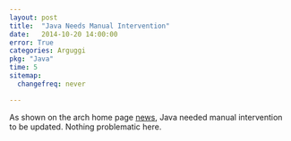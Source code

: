 ```yaml
---
layout: post
title:  "Java Needs Manual Intervention"
date:   2014-10-20 14:00:00
error: True
categories: Arguggi
pkg: "Java"
time: 5
sitemap:
  changefreq: never

---
```


As shown on the arch home page [news](https://www.archlinux.org/news/java-users-manual-intervention-required-before-upgrade/), Java needed manual intervention to be updated.
Nothing problematic here.
